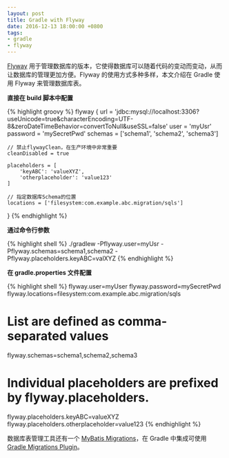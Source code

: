 ```yaml
---
layout: post
title: Gradle with Flyway
date: 2016-12-13 18:00:00 +0800
tags:
- gradle
- flyway
---
```


[Flyway][flyway] 用于管理数据库的版本，它使得数据库可以随着代码的变动而变动，从而让数据库的管理更加方便。Flyway 的使用方式多种多样，本文介绍在 Gradle 使用 Flyway 来管理数据库表。

**直接在 build 脚本中配置**

{% highlight groovy %}
flyway {
    url = 'jdbc:mysql://localhost:3306?useUnicode=true&characterEncoding=UTF-8&zeroDateTimeBehavior=convertToNull&useSSL=false'
    user = 'myUsr'
    password = 'mySecretPwd'
    schemas = ['schema1', 'schema2', 'schema3']

    // 禁止flywayClean，在生产环境中非常重要
    cleanDisabled = true

    placeholders = [ 
        'keyABC': 'valueXYZ',
        'otherplaceholder': 'value123'
    ]   

    // 指定数据库Schema的位置
    locations = ['filesystem:com.example.abc.migration/sqls']
}
{% endhighlight %}

**通过命令行参数**

{% highlight shell %}
./gradlew -Pflyway.user=myUsr -Pflyway.schemas=schema1,schema2 -Pflyway.placeholders.keyABC=valXYZ
{% endhighlight %}

**在 gradle.properties 文件配置**

{% highlight shell %}
flyway.user=myUser
flyway.password=mySecretPwd
flyway.locations=filesystem:com.example.abc.migration/sqls

# List are defined as comma-separated values
flyway.schemas=schema1,schema2,schema3

# Individual placeholders are prefixed by flyway.placeholders.
flyway.placeholders.keyABC=valueXYZ
flyway.placeholders.otherplaceholder=value123
{% endhighlight %}

数据库表管理工具还有一个 [MyBatis Migrations][mybatis_migrations]，在 Gradle 中集成可使用 [Gradle Migrations Plugin][gradle-migrations-plugin]。

[flyway]: https://flywaydb.org/
[mybatis_migrations]: http://www.mybatis.org/migrations/
[gradle-migrations-plugin]: https://github.com/marceloemanoel/gradle-migrations-plugin
